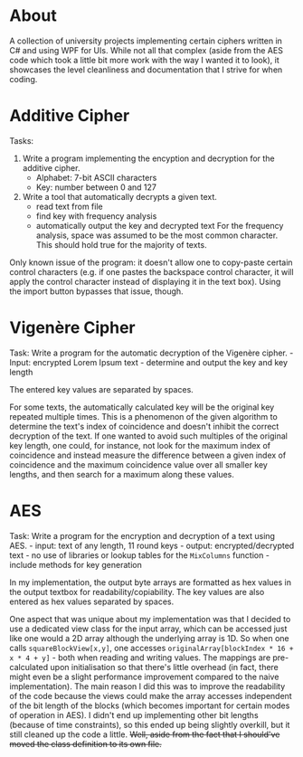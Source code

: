 # About
A collection of university projects implementing certain ciphers written in C# and using WPF for UIs. While not all that complex (aside from the AES code which took a little bit more work with the way I wanted it to look), it showcases the level cleanliness and documentation that I strive for when coding. 


# Additive Cipher
Tasks:
1) Write a program implementing the encyption and decryption for the additive cipher.
	- Alphabet: 7-bit ASCII characters
	- Key: number between 0 and 127
2) Write a tool that automatically decrypts a given text.
	- read text from file
	- find key with frequency analysis
	- automatically output the key and decrypted text
For the frequency analysis, space was assumed to be the most common character. This should hold true for the majority of texts.

Only known issue of the program: it doesn't allow one to copy-paste certain control characters (e.g. if one pastes the backspace control character, it will apply the control character instead of displaying it in the text box). Using the import button bypasses that issue, though.


# Vigenère Cipher
Task: Write a program for the automatic decryption of the Vigenère cipher.
	- Input: encrypted Lorem Ipsum text
	- determine and output the key and key length

The entered key values are separated by spaces.

For some texts, the automatically calculated key will be the original key repeated multiple times. This is a phenomenon of the given algorithm to determine the text's index of coincidence and doesn't inhibit the correct decryption of the text. If one wanted to avoid such multiples of the original key length, one could, for instance, not look for the maximum index of coincidence and instead measure the difference between a given index of coincidence and the maximum coincidence value over all smaller key lengths, and then search for a maximum along these values.


# AES
Task: Write a program for the encryption and decryption of a text using AES.
	- input: text of any length, 11 round keys
	- output: encrypted/decrypted text
	- no use of libraries or lookup tables for the `MixColumns` function
	- include methods for key generation

In my implementation, the output byte arrays are formatted as hex values in the output textbox for readability/copiability. The key values are also entered as hex values separated by spaces.

One aspect that was unique about my implementation was that I decided to use a dedicated view class for the input array, which can be accessed just like one would a 2D array although the underlying array is 1D. So when one calls `squareBlockView[x,y]`, one accesses `originalArray[blockIndex * 16 + x * 4 + y]` - both when reading and writing values. The mappings are pre-calculated upon initialisation so that there's little overhead (in fact, there might even be a slight performance improvement compared to the naive implementation). The main reason I did this was to improve the readability of the code because the views could make the array accesses independent of the bit length of the blocks (which becomes important for certain modes of operation in AES). I didn't end up implementing other bit lengths (because of time constraints), so this ended up being slightly overkill, but it still cleaned up the code a little. ~~Well, aside from the fact that I should've moved the class definition to its own file.~~